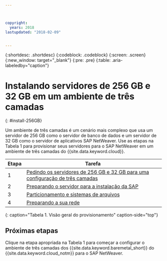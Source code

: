 ```yaml
---



copyright:
  years: 2018
lastupdated: "2018-02-09"


---
```


{:shortdesc: .shortdesc}
{:codeblock: .codeblock}
{:screen: .screen}
{:new_window: target="_blank"}
{:pre: .pre}
{:table: .aria-labeledby="caption"}

# Instalando servidores de 256 GB e 32 GB em um ambiente de três camadas
{: #install-256GB}

Um ambiente de três camadas é um cenário mais complexo que usa um servidor de 256 GB como o servidor de banco de dados e um servidor de 32 GB como o servidor de aplicativos SAP NetWeaver. Use as etapas na Tabela 1 para provisionar seus servidores para o SAP NetWeaver em um ambiente de três camadas do {{site.data.keyword.cloud}}.

| Etapa | Tarefa |
| --- | --- |
| 1 | [Pedindo os servidores de 256 GB e 32 GB para uma configuração de três camadas](/docs/infrastructure/sap-netweaver-ms-qrg/ms-set-up-infrastructure-three-tier.html) |
| 2 | [Preparando o servidor para a instalação da SAP](/docs/infrastructure/sap-netweaver-ms-qrg/ms-prepare-server-256GB.html) |
| 3 | [Particionamento e sistemas de arquivos](/docs/infrastructure/sap-netweaver-ms-qrg/ms-partition-256GB.html) |
| 4 | [Preparando a sua rede](/docs/infrastructure/sap-netweaver-ms-qrg/ms-prepare-network.html#network) |
{: caption="Tabela 1. Visão geral do provisionamento" caption-side="top"} 

## Próximas etapas

Clique na etapa apropriada na Tabela 1 para começar a configurar o ambiente de três camadas dos {{site.data.keyword.baremetal_short}} do {{site.data.keyword.cloud_notm}} para o SAP NetWeaver.
